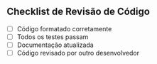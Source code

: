 ## Checklist de Revisão de Código

- [ ] Código formatado corretamente
- [ ] Todos os testes passam
- [ ] Documentação atualizada
- [ ] Código revisado por outro desenvolvedor

